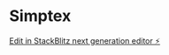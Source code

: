 # Simptex

[Edit in StackBlitz next generation editor ⚡️](https://stackblitz.com/~/github.com/Sneaking/Simptex)